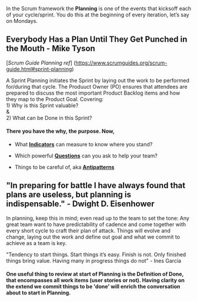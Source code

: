 In the Scrum framework the **Planning** is one of the events that kicksoff each of your cycle/sprint. You do this at the beginning of every iteration, let’s say on Mondays. 

## Everybody Has a Plan Until They Get Punched in the Mouth - Mike Tyson

[*Scrum Guide Planning ref*] (https://www.scrumguides.org/scrum-guide.html#sprint-planning)

A Sprint Planning initiates the Sprint by laying out the work to be performed for/during that cycle.
The Produuct Owner (PO) ensures that attendees are prepared to discuss the most important Product Backlog items and how they map to the Product Goal. 
Covering: </br>1) Why is this Sprint valuable? </br>& </br>2) What can be Done in this Sprint?

#### There you have the why, the purpose. Now,

* What [**Indicators**](https://github.com/GarciaInes/Scrum-Mastering/blob/6d9b8f6f2834bf020a88d474d4e68d49c53b4bfa/Planning/Indicators.md) can measure to know where you stand?

* Which powerful [**Questions**](https://github.com/GarciaInes/Scrum-Mastering/blob/6d9b8f6f2834bf020a88d474d4e68d49c53b4bfa/Planning/Questions.md) can you ask to help your team?

* Things to be careful of, aka [**Antipatterns**](https://github.com/GarciaInes/Scrum-Mastering/blob/6d9b8f6f2834bf020a88d474d4e68d49c53b4bfa/Planning/Antipatterns.md)


## "In preparing for battle I have always found that plans are useless, but planning is indispensable." - Dwight D. Eisenhower

In planning, keep this in mind; even read up to the team to set the tone: 
Any great team want to have predictability of cadence and come together with every short cycle to craft their plan of attack.
Things will evolve and change, laying out the work and define out goal and what we commit to achieve as a team is key.


"Tendency to start things.
Start things it’s easy.
Finish is not.
Only finished things bring value.
Having many in progress things do not" - Ines Garcia

#### One useful thing to review at start of Planning is the Definition of Done, that encompasses all work items (user stories or not). Having clarity on the extend we commit things to be 'done' will enrich the conversation about to start in Planning.
